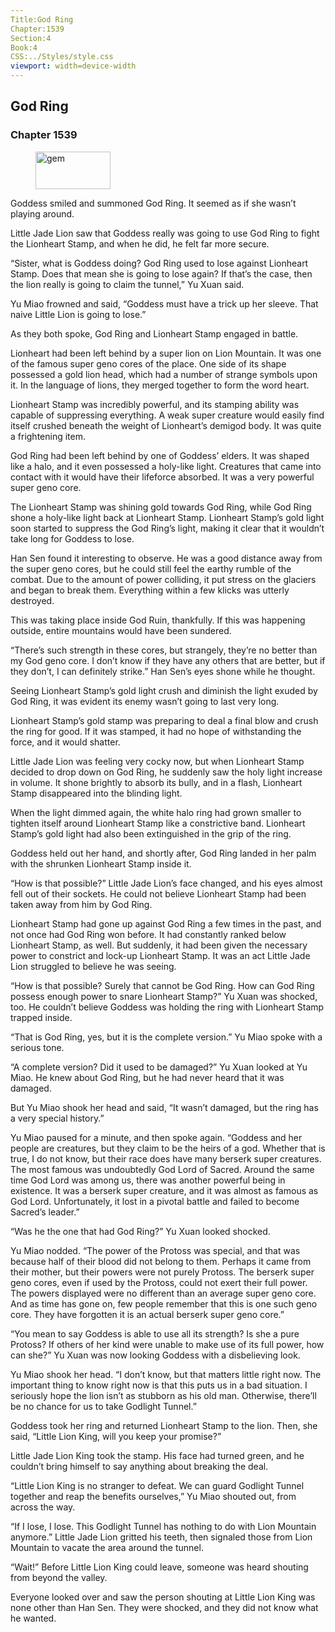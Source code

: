 ```yaml
---
Title:God Ring 
Chapter:1539 
Section:4 
Book:4 
CSS:../Styles/style.css 
viewport: width=device-width
---
```

  
## God Ring
### Chapter 1539
  
<figure>
	<img src="../Images/gem.gif" alt="gem" id="gem" width="120" height="60" />
</figure>
  

  
Goddess smiled and summoned God Ring. It seemed as if she wasn’t playing around.

Little Jade Lion saw that Goddess really was going to use God Ring to fight the Lionheart Stamp, and when he did, he felt far more secure.

“Sister, what is Goddess doing? God Ring used to lose against Lionheart Stamp. Does that mean she is going to lose again? If that’s the case, then the lion really is going to claim the tunnel,” Yu Xuan said.

Yu Miao frowned and said, “Goddess must have a trick up her sleeve. That naive Little Lion is going to lose.”

As they both spoke, God Ring and Lionheart Stamp engaged in battle.

Lionheart had been left behind by a super lion on Lion Mountain. It was one of the famous super geno cores of the place. One side of its shape possessed a gold lion head, which had a number of strange symbols upon it. In the language of lions, they merged together to form the word heart.

Lionheart Stamp was incredibly powerful, and its stamping ability was capable of suppressing everything. A weak super creature would easily find itself crushed beneath the weight of Lionheart’s demigod body. It was quite a frightening item.

God Ring had been left behind by one of Goddess’ elders. It was shaped like a halo, and it even possessed a holy-like light. Creatures that came into contact with it would have their lifeforce absorbed. It was a very powerful super geno core.

The Lionheart Stamp was shining gold towards God Ring, while God Ring shone a holy-like light back at Lionheart Stamp. Lionheart Stamp’s gold light soon started to suppress the God Ring’s light, making it clear that it wouldn’t take long for Goddess to lose.

Han Sen found it interesting to observe. He was a good distance away from the super geno cores, but he could still feel the earthy rumble of the combat. Due to the amount of power colliding, it put stress on the glaciers and began to break them. Everything within a few klicks was utterly destroyed.

This was taking place inside God Ruin, thankfully. If this was happening outside, entire mountains would have been sundered.

“There’s such strength in these cores, but strangely, they’re no better than my God geno core. I don’t know if they have any others that are better, but if they don’t, I can definitely strike.” Han Sen’s eyes shone while he thought.

Seeing Lionheart Stamp’s gold light crush and diminish the light exuded by God Ring, it was evident its enemy wasn’t going to last very long.

Lionheart Stamp’s gold stamp was preparing to deal a final blow and crush the ring for good. If it was stamped, it had no hope of withstanding the force, and it would shatter.

Little Jade Lion was feeling very cocky now, but when Lionheart Stamp decided to drop down on God Ring, he suddenly saw the holy light increase in volume. It shone brightly to absorb its bully, and in a flash, Lionheart Stamp disappeared into the blinding light.

When the light dimmed again, the white halo ring had grown smaller to tighten itself around Lionheart Stamp like a constrictive band. Lionheart Stamp’s gold light had also been extinguished in the grip of the ring.

Goddess held out her hand, and shortly after, God Ring landed in her palm with the shrunken Lionheart Stamp inside it.

“How is that possible?” Little Jade Lion’s face changed, and his eyes almost fell out of their sockets. He could not believe Lionheart Stamp had been taken away from him by God Ring.

Lionheart Stamp had gone up against God Ring a few times in the past, and not once had God Ring won before. It had constantly ranked below Lionheart Stamp, as well. But suddenly, it had been given the necessary power to constrict and lock-up Lionheart Stamp. It was an act Little Jade Lion struggled to believe he was seeing.

“How is that possible? Surely that cannot be God Ring. How can God Ring possess enough power to snare Lionheart Stamp?” Yu Xuan was shocked, too. He couldn’t believe Goddess was holding the ring with Lionheart Stamp trapped inside.

“That is God Ring, yes, but it is the complete version.” Yu Miao spoke with a serious tone.

“A complete version? Did it used to be damaged?” Yu Xuan looked at Yu Miao. He knew about God Ring, but he had never heard that it was damaged.

But Yu Miao shook her head and said, “It wasn’t damaged, but the ring has a very special history.”

Yu Miao paused for a minute, and then spoke again. “Goddess and her people are creatures, but they claim to be the heirs of a god. Whether that is true, I do not know, but their race does have many berserk super creatures. The most famous was undoubtedly God Lord of Sacred. Around the same time God Lord was among us, there was another powerful being in existence. It was a berserk super creature, and it was almost as famous as God Lord. Unfortunately, it lost in a pivotal battle and failed to become Sacred’s leader.”

“Was he the one that had God Ring?” Yu Xuan looked shocked.

Yu Miao nodded. “The power of the Protoss was special, and that was because half of their blood did not belong to them. Perhaps it came from their mother, but their powers were not purely Protoss. The berserk super geno cores, even if used by the Protoss, could not exert their full power. The powers displayed were no different than an average super geno core. And as time has gone on, few people remember that this is one such geno core. They have forgotten it is an actual berserk super geno core.”

“You mean to say Goddess is able to use all its strength? Is she a pure Protoss? If others of her kind were unable to make use of its full power, how can she?” Yu Xuan was now looking Goddess with a disbelieving look.

Yu Miao shook her head. “I don’t know, but that matters little right now. The important thing to know right now is that this puts us in a bad situation. I seriously hope the lion isn’t as stubborn as his old man. Otherwise, there’ll be no chance for us to take Godlight Tunnel.”

Goddess took her ring and returned Lionheart Stamp to the lion. Then, she said, “Little Lion King, will you keep your promise?”

Little Jade Lion King took the stamp. His face had turned green, and he couldn’t bring himself to say anything about breaking the deal.

“Little Lion King is no stranger to defeat. We can guard Godlight Tunnel together and reap the benefits ourselves,” Yu Miao shouted out, from across the way.

“If I lose, I lose. This Godlight Tunnel has nothing to do with Lion Mountain anymore.” Little Jade Lion gritted his teeth, then signaled those from Lion Mountain to vacate the area around the tunnel.

“Wait!” Before Little Lion King could leave, someone was heard shouting from beyond the valley.

Everyone looked over and saw the person shouting at Little Lion King was none other than Han Sen. They were shocked, and they did not know what he wanted.